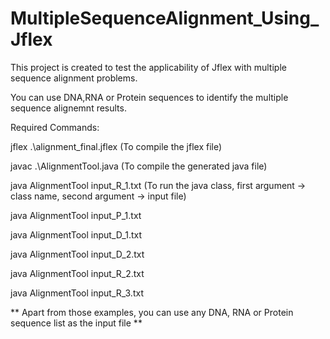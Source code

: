 # MultipleSequenceAlignment_Using_Jflex
This project is created to test the applicability of Jflex with multiple sequence alignment problems.

You can use DNA,RNA or Protein sequences to identify the multiple sequence alignemnt results.

Required Commands:

  jflex .\alignment_final.jflex   (To compile the jflex file)
  
  javac .\AlignmentTool.java  (To compile the generated java file)
  
  java AlignmentTool input_R_1.txt (To run the java class, first argument -> class name, second argument -> input file)
  
  java AlignmentTool input_P_1.txt 
  
  java AlignmentTool input_D_1.txt
  
  java AlignmentTool input_D_2.txt  
  
  java AlignmentTool input_R_2.txt

  java AlignmentTool input_R_3.txt


** Apart from those examples, you can use any DNA, RNA or Protein sequence list as the input file **
